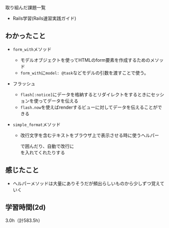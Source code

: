 取り組んだ課題一覧
- Rails学習(Rails速習実践ガイド) 

## わかったこと
- `form_with`メソッド
  - モデルオブジェクトを使ってHTMLのform要素を作成するためのメソッド　
  - `form_with`に`model: @task`などモデルの引数を渡すことで使う。

- フラッシュ
  - `flash[:notice]`にデータを格納するとリダイレクトをするときにセッションを使ってデータを伝える
  - `flash.now`を使えばrenderするビューに対してデータを伝えることができる

- `simple_format`メソッド
  - 改行文字を含むテキストをブラウザ上で表示させる時に使うヘルパー <p>で囲んだり、自動で改行に<br>
を入れてくれたりする

## 感じたこと
- ヘルパーメソッドは大量にありそうだが頻出らしいものから少しずつ覚えていく

## 学習時間(2d)
3.0h（計583.5h）